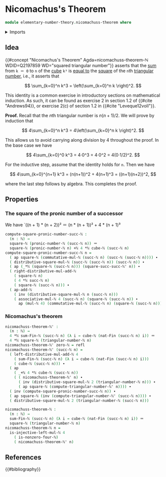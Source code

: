 # Nicomachus's Theorem

```agda
module elementary-number-theory.nicomachuss-theorem where
```

<details><summary>Imports</summary>

```agda
open import elementary-number-theory.addition-natural-numbers
open import elementary-number-theory.cubes-natural-numbers
open import elementary-number-theory.divisibility-natural-numbers
open import elementary-number-theory.multiplication-natural-numbers
open import elementary-number-theory.natural-numbers
open import elementary-number-theory.parity-natural-numbers
open import elementary-number-theory.pronic-numbers
open import elementary-number-theory.squares-natural-numbers
open import elementary-number-theory.sums-of-natural-numbers
open import elementary-number-theory.triangular-numbers

open import foundation.action-on-identifications-functions
open import foundation.identity-types
open import foundation.transport-along-identifications

open import univalent-combinatorics.standard-finite-types
```

</details>

## Idea

{{#concept "Nicomachus's Theorem" Agda=nicomachuss-theorem-ℕ WDID=Q2197859 WD="squared triangular number"}}
asserts that the [sum](elementary-number-theory.sums-natural-numbers.md) from
`k ＝ 0` to `n` of the
[cube](elemenatary-number-theory.cubes-natural-numbers.md) `k³` is
[equal to](foundation-core.identity-types.md) the
[square](elementary-number-theory.squares-natural-numbers.md) of the `n`th
[triangular number](elementary-number-theory.triangular-numbers.md), i.e., it
asserts that

$$
  \sum_{k=0}^n k^3 = \left(\sum_{k=0}^n k \right)^2.
$$

This identity is a common exercise in introductory sections on mathematical
induction. As such, it can be found as exercise 2 in section 1.2 of
{{#cite "Andrews94}}, or exercise 2(c) of section 1.2 in
{{#cite "Leveque12volI"}}.

**Proof.** Recall that the $n$th triangular number is $n(n+1)/2$. We will prove by induction that

$$
  4\sum_{k=0}^n k^3 = 4\left(\sum_{k=0}^n k \right)^2.
$$

This allows us to avoid carrying along division by 4 throughout the proof. In the base case we have

$$
  4\sum_{k=0}^0 k^3 = 4·0^3 = 4·0^2 = 4(0·1/2)^2.
$$

For the inductive step, assume that the identity holds for `n`. Then we have

$$
  4\sum_{k=0}^{n+1} k^3 = (n(n+1))^2 + 4(n+1)^3 = ((n+1)(n+2))^2,
$$

where the last step follows by algebra. This completes the proof.

## Properties

### The square of the pronic number of a successor

We have `((n + 1) * (n + 2))² ＝ (n * (n + 1))² + 4 * (n + 1)³

```agda
compute-square-pronic-number-succ-ℕ :
  (n : ℕ) →
  square-ℕ (pronic-number-ℕ (succ-ℕ n)) ＝
  square-ℕ (pronic-number-ℕ n) +ℕ 4 *ℕ cube-ℕ (succ-ℕ n)
compute-square-pronic-number-succ-ℕ n =
  ( ap square-ℕ (commutative-mul-ℕ (succ-ℕ n) (succ-ℕ (succ-ℕ n)))) ∙
  ( distributive-square-mul-ℕ (succ-ℕ (succ-ℕ n)) (succ-ℕ n)) ∙
  ( ap (_*ℕ (square-ℕ (succ-ℕ n))) (square-succ-succ-ℕ' n)) ∙
  ( right-distributive-mul-add-ℕ
    ( square-ℕ n)
    ( 4 *ℕ succ-ℕ n)
    ( square-ℕ (succ-ℕ n))) ∙
  ( ap-add-ℕ
    ( inv (distributive-square-mul-ℕ n (succ-ℕ n)))
    ( associative-mul-ℕ 4 (succ-ℕ n) (square-ℕ (succ-ℕ n)) ∙
      ap (mul-ℕ 4) (commutative-mul-ℕ (succ-ℕ n) (square-ℕ (succ-ℕ n)))))
```

### Nicomachus's theorem

```agda
nicomachuss-theorem-ℕ' :
  (n : ℕ) →
  4 *ℕ sum-Fin-ℕ (succ-ℕ n) (λ i → cube-ℕ (nat-Fin (succ-ℕ n) i)) ＝
  4 *ℕ square-ℕ (triangular-number-ℕ n)
nicomachuss-theorem-ℕ' zero-ℕ = refl
nicomachuss-theorem-ℕ' (succ-ℕ n) =
  ( left-distributive-mul-add-ℕ 4
    ( sum-Fin-ℕ (succ-ℕ n) (λ i → cube-ℕ (nat-Fin (succ-ℕ n) i)))
    ( cube-ℕ (succ-ℕ n))) ∙
  ( ap
    ( _+ℕ 4 *ℕ cube-ℕ (succ-ℕ n))
    ( ( nicomachuss-theorem-ℕ' n) ∙
      ( inv (distributive-square-mul-ℕ 2 (triangular-number-ℕ n))) ∙
      ( ap square-ℕ (compute-triangular-number-ℕ' n)))) ∙
  ( inv (compute-square-pronic-number-succ-ℕ n)) ∙
  ( ap square-ℕ (inv (compute-triangular-number-ℕ' (succ-ℕ n)))) ∙
  ( distributive-square-mul-ℕ 2 (triangular-number-ℕ (succ-ℕ n)))

nicomachuss-theorem-ℕ :
  (n : ℕ) →
  sum-Fin-ℕ (succ-ℕ n) (λ i → cube-ℕ (nat-Fin (succ-ℕ n) i)) ＝
  square-ℕ (triangular-number-ℕ n)
nicomachuss-theorem-ℕ n =
  is-injective-left-mul-ℕ 4
    ( is-nonzero-four-ℕ)
    ( nicomachuss-theorem-ℕ' n)
```

## References

{{#bibliography}}
